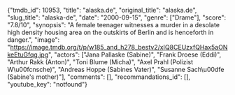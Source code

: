 {"tmdb_id": 10953, "title": "alaska.de", "original_title": "alaska.de", "slug_title": "alaska-de", "date": "2000-09-15", "genre": ["Drame"], "score": "7.8/10", "synopsis": "A female teenager witnesses a murder in a desolate high density housing area on the outskirts of Berlin and is henceforth in danger.", "image": "https://image.tmdb.org/t/p/w185_and_h278_bestv2/xIQ8CEUzxfQHax5aONkeEtuGfqg.jpg", "actors": ["Jana Pallaske (Sabine)", "Frank Droese (Eddi)", "Arthur Rakk (Anton)", "Toni Blume (Micha)", "Axel Prahl (Polizist W\u00fcnsche)", "Andreas Hoppe (Sabines Vater)", "Susanne Sach\u00dfe (Sabine's mother)"], "comments": [], "recommandations_id": [], "youtube_key": "notfound"}